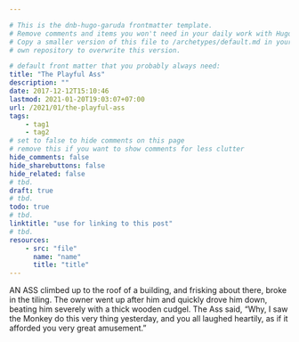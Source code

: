 ```yaml
---

# This is the dnb-hugo-garuda frontmatter template. 
# Remove comments and items you won't need in your daily work with Hugo.
# Copy a smaller version of this file to /archetypes/default.md in your
# own repository to overwrite this version.

# default front matter that you probably always need:
title: "The Playful Ass"
description: ""
date: 2017-12-12T15:10:46
lastmod: 2021-01-20T19:03:07+07:00
url: /2021/01/the-playful-ass
tags:
    - tag1
    - tag2
# set to false to hide comments on this page
# remove this if you want to show comments for less clutter
hide_comments: false
hide_sharebuttons: false
hide_related: false
# tbd.
draft: true
# tbd.
todo: true
# tbd.
linktitle: "use for linking to this post"
# tbd.
resources:
    - src: "file"
      name: "name"
      title: "title"
---
```

AN ASS climbed up to the roof of a building, and frisking about there, broke in the tiling. The owner went up after him and quickly drove him down, beating him severely with a thick wooden cudgel. The Ass said, “Why, I saw the Monkey do this very thing yesterday, and you all laughed heartily, as if it afforded you very great amusement.”
